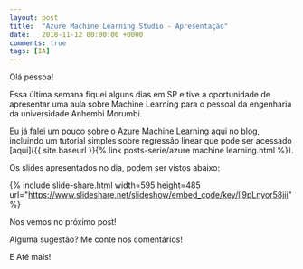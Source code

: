 ```yaml
---
layout: post
title:  "Azure Machine Learning Studio - Apresentação"
date:   2018-11-12 00:00:00 +0000
comments: true
tags: [IA]
---
```


Olá pessoa!

Essa última semana fiquei alguns dias em SP e tive a oportunidade de apresentar uma aula sobre Machine Learning para o pessoal da engenharia da universidade Anhembi Morumbi.

<!--more-->

Eu já falei um pouco sobre o Azure Machine Learning aqui no blog, incluindo um tutorial simples sobre regressão linear que pode ser acessado [aqui]({{ site.baseurl }}{% link posts-serie/azure machine learning.html %}).

Os slides apresentados no dia, podem ser vistos abaixo:

{% include slide-share.html width=595 height=485 url="https://www.slideshare.net/slideshow/embed_code/key/li9pLnyor58jii" %}

Nos vemos no próximo post!

Alguma sugestão? Me conte nos comentários!

E Até mais!